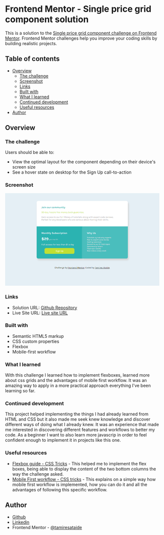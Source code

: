 # Frontend Mentor - Single price grid component solution

This is a solution to the [Single price grid component challenge on Frontend Mentor](https://www.frontendmentor.io/challenges/single-price-grid-component-5ce41129d0ff452fec5abbbc). Frontend Mentor challenges help you improve your coding skills by building realistic projects. 

## Table of contents

- [Overview](#overview)
  - [The challenge](#the-challenge)
  - [Screenshot](#screenshot)
  - [Links](#links)
  - [Built with](#built-with)
  - [What I learned](#what-i-learned)
  - [Continued development](#continued-development)
  - [Useful resources](#useful-resources)
- [Author](#author)


## Overview

### The challenge

Users should be able to:

- View the optimal layout for the component depending on their device's screen size
- See a hover state on desktop for the Sign Up call-to-action

### Screenshot

![Screenshot](./images/screenshot.jpg)


### Links

- Solution URL: [Github Repository](https://github.com/tamiresataide/frontendmentor-single-price-grid)
- Live Site URL: [Live site URL](https://tamiresataide.github.io/frontendmentor-single-price-grid/)


### Built with

- Semantic HTML5 markup
- CSS custom properties
- Flexbox
- Mobile-first workflow


### What I learned

With this challenge I learned how to implement flexboxes, learned more about css grids and the advantages of mobile first workflow. It was an amazing way to apply in a more practical approach everything I've been learning so far.

### Continued development

This project helped implementing the things I had already learned from HTML and CSS but it also made me seek knew knowledge and discover different ways of doing what I already knew. It was an experience that made me interested in discovering different features and workflows to better my code. As a beginner I want to also learn more javascrip in order to feel confident enough to implement it in projects like this one.

### Useful resources

- [Flexbox guide - CSS Tricks](https://css-tricks.com/snippets/css/a-guide-to-flexbox/#aa-background) - This helped me to implement the flex boxes, being able to display the content of the two bottom columns the way the challenge asked.
- [Mobile First workflow - CSS tricks](https://css-tricks.com/forums/topic/any-advice-on-mobile-first-workflow/) - This explains on a simple way how mobile first workflow is implemented, how you can do it and all the advantages of following this specific workflow.


## Author

- [Github](https://github.com/tamiresataide)
- [Linkedin](https://www.linkedin.com/in/tamiresataide/)
- Frontend Mentor - [@tamiresataide](https://www.frontendmentor.io/profile/tamiresataide)

